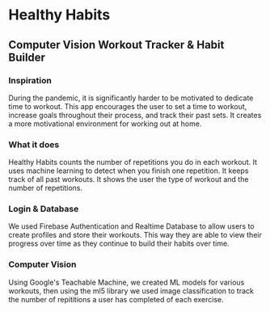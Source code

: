 # Healthy Habits
## Computer Vision Workout Tracker & Habit Builder

### Inspiration
During the pandemic, it is significantly harder to be motivated to dedicate time to workout. This app encourages the user to set a time to workout, increase goals throughout their process, and track their past sets. It creates a more motivational environment for working out at home.

### What it does
Healthy Habits counts the number of repetitions you do in each workout. It uses machine learning to detect when you finish one repetition. It keeps track of all past workouts. It shows the user the type of workout and the number of repetitions. 

### Login & Database

We used Firebase Authentication and Realtime Database to allow users to create profiles and store their workouts. This way they are able to view their progress over time as they continue to build their habits over time.

### Computer Vision

Using Google's Teachable Machine, we created ML models for various workouts, then using the ml5 library we used image classification to track the number of repititions a user has completed of each exercise.


